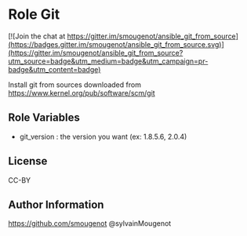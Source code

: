 Role Git
=========

[![Join the chat at https://gitter.im/smougenot/ansible_git_from_source](https://badges.gitter.im/smougenot/ansible_git_from_source.svg)](https://gitter.im/smougenot/ansible_git_from_source?utm_source=badge&utm_medium=badge&utm_campaign=pr-badge&utm_content=badge)

Install git from sources downloaded from https://www.kernel.org/pub/software/scm/git

Role Variables
--------------

* git_version : the version you want (ex: 1.8.5.6, 2.0.4) 


License
-------

CC-BY

Author Information
------------------

https://github.com/smougenot
@sylvainMougenot
